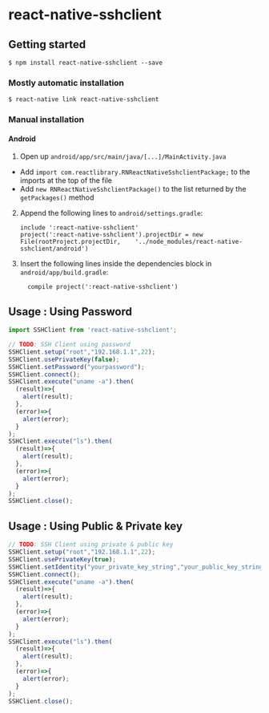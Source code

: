 
# react-native-sshclient

## Getting started

`$ npm install react-native-sshclient --save`

### Mostly automatic installation

`$ react-native link react-native-sshclient`

### Manual installation

#### Android

1. Open up `android/app/src/main/java/[...]/MainActivity.java`
  - Add `import com.reactlibrary.RNReactNativeSshclientPackage;` to the imports at the top of the file
  - Add `new RNReactNativeSshclientPackage()` to the list returned by the `getPackages()` method
2. Append the following lines to `android/settings.gradle`:
  	```
  	include ':react-native-sshclient'
  	project(':react-native-sshclient').projectDir = new File(rootProject.projectDir, 	'../node_modules/react-native-sshclient/android')
  	```
3. Insert the following lines inside the dependencies block in `android/app/build.gradle`:
  	```
      compile project(':react-native-sshclient')
  	```

## Usage : Using Password
```javascript
import SSHClient from 'react-native-sshclient';

// TODO: SSH Client using password
SSHClient.setup("root","192.168.1.1",22);
SSHClient.usePrivateKey(false);
SSHClient.setPassword("yourpassword");
SSHClient.connect();
SSHClient.execute("uname -a").then(
  (result)=>{
    alert(result);
  },
  (error)=>{
    alert(error);
  }
);
SSHClient.execute("ls").then(
  (result)=>{
    alert(result);
  },
  (error)=>{
    alert(error);
  }
);
SSHClient.close();
```
## Usage : Using Public & Private key
```javascript
// TODO: SSH Client using private & public key
SSHClient.setup("root","192.168.1.1",22);
SSHClient.usePrivateKey(true);
SSHClient.setIdentity("your_private_key_string","your_public_key_string","your_passphrase");
SSHClient.connect();
SSHClient.execute("uname -a").then(
  (result)=>{
    alert(result);
  },
  (error)=>{
    alert(error);
  }
);
SSHClient.execute("ls").then(
  (result)=>{
    alert(result);
  },
  (error)=>{
    alert(error);
  }
);
SSHClient.close();
```

